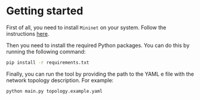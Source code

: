 # Getting started

First of all, you need to install `Mininet` on your system. Follow the instructions [here](./docs/install.md).

Then you need to install the required Python packages. You can do this by running the following command:

```bash
pip install -r requirements.txt
```

Finally, you can run the tool by providing the path to the YAML e file with the network topology description. For example:

```bash
python main.py topology.example.yaml
```
